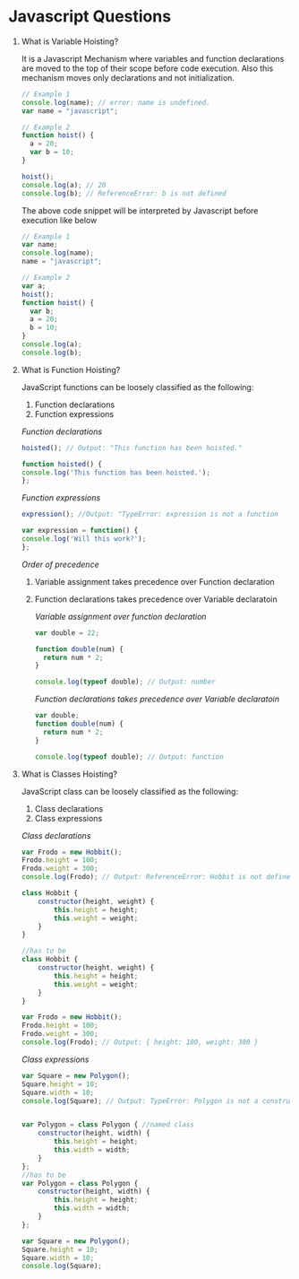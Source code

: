 # Javascript Questions

1. What is Variable Hoisting?

   It is a Javascript Mechanism where variables and function declarations are moved to the top of their scope before code execution. Also this mechanism moves only declarations and not initialization.

   ```js
   // Example 1
   console.log(name); // error: name is undefined.
   var name = "javascript";

   // Example 2
   function hoist() {
     a = 20;
     var b = 10;
   }

   hoist();
   console.log(a); // 20
   console.log(b); // ReferenceError: b is not defined
   ```

   The above code snippet will be interpreted by Javascript before execution like below

   ```js
   // Example 1
   var name;
   console.log(name);
   name = "javascript";

   // Example 2
   var a;
   hoist();
   function hoist() {
     var b;
     a = 20;
     b = 10;
   }
   console.log(a);
   console.log(b);
   ```

2. What is Function Hoisting?

    JavaScript functions can be loosely classified as the following:

    1. Function declarations
    2. Function expressions

    _Function declarations_

    ```js
    hoisted(); // Output: "This function has been hoisted."

    function hoisted() {
    console.log('This function has been hoisted.');
    };
    ```

    _Function expressions_

    ```js
    expression(); //Output: "TypeError: expression is not a function

    var expression = function() {
    console.log('Will this work?');
    };
    ```

   *Order of precedence*

   1. Variable assignment takes precedence over Function declaration
   2. Function declarations takes precedence over Variable declaratoin

      _Variable assignment over function declaration_

      ```js
      var double = 22;

      function double(num) {
        return num * 2;
      }

      console.log(typeof double); // Output: number
      ```

      _Function declarations takes precedence over Variable declaratoin_

      ```js
      var double;
      function double(num) {
        return num * 2;
      }

      console.log(typeof double); // Output: function
      ```

3. What is Classes Hoisting?

    JavaScript class can be loosely classified as the following:

    1. Class declarations
    2. Class expressions

    _Class declarations_

    ```js
    var Frodo = new Hobbit();
    Frodo.height = 100;
    Frodo.weight = 300;
    console.log(Frodo); // Output: ReferenceError: Hobbit is not defined

    class Hobbit {
        constructor(height, weight) {
            this.height = height;
            this.weight = weight;
        }
    }

    //has to be
    class Hobbit {
        constructor(height, weight) {
            this.height = height;
            this.weight = weight;
        }
    }

    var Frodo = new Hobbit();
    Frodo.height = 100;
    Frodo.weight = 300;
    console.log(Frodo); // Output: { height: 100, weight: 300 }
    ```

    _Class expressions_

    ```js
    var Square = new Polygon();
    Square.height = 10;
    Square.width = 10;
    console.log(Square); // Output: TypeError: Polygon is not a constructor


    var Polygon = class Polygon { //named class
        constructor(height, width) {
            this.height = height;
            this.width = width;
        }
    };
    //has to be
    var Polygon = class Polygon {
        constructor(height, width) {
            this.height = height;
            this.width = width;
        }
    };

    var Square = new Polygon();
    Square.height = 10;
    Square.width = 10;
    console.log(Square);
    ```
